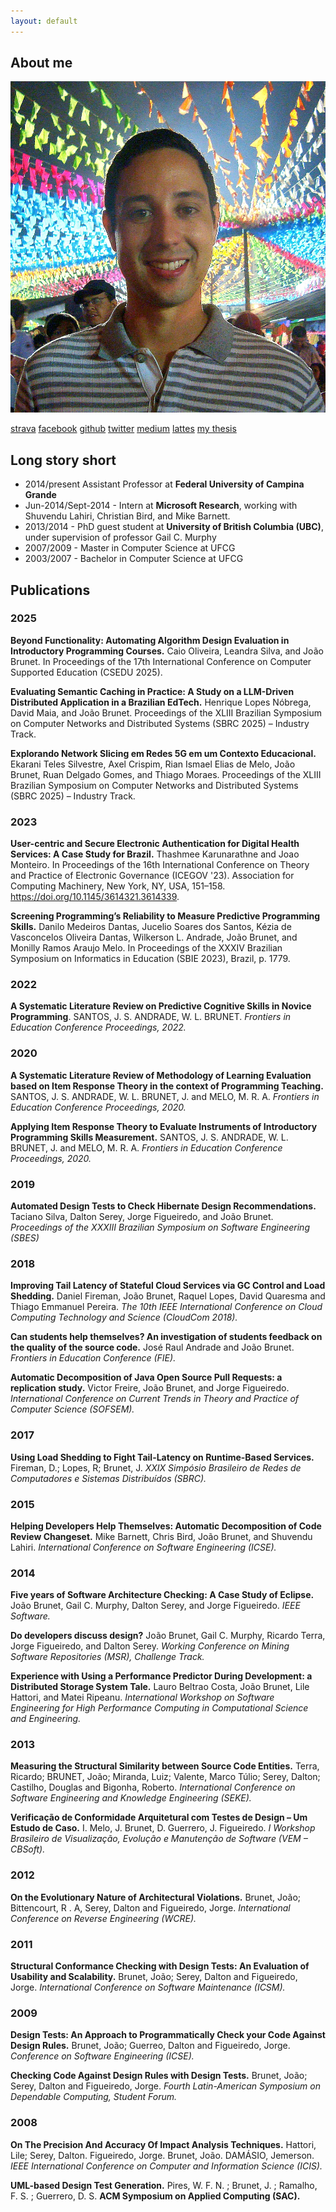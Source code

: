 ```yaml
---
layout: default
---
```


## About me

<img class="profile-picture" src="profile.png">

[strava](https://www.strava.com/athletes/1313577) [facebook](https://www.facebook.com/joaoarthurbm) 
[github](https://www.github.com/joaoarthurbm) [twitter](https://www.twitter.com/joaobrunet) [medium](https://medium.com/@joaoarthurbm) [lattes](http://lattes.cnpq.br/7892247821251194)
[my thesis](https://drive.google.com/open?id=0B92pxJmC9mzjdzFyRV9NZ3lETlpMbkdZa2t0Z1FBX19GWjhr)

## Long story short

* 2014/present Assistant Professor at **Federal University of Campina Grande**
* Jun-2014/Sept-2014 - Intern at **Microsoft Research**, working with Shuvendu Lahiri, Christian Bird, and Mike Barnett.
* 2013/2014 - PhD guest student at **University of British Columbia (UBC)**, under supervision of professor Gail C. Murphy
* 2007/2009 - Master in Computer Science at UFCG
* 2003/2007 - Bachelor in Computer Science at UFCG

## Publications

### 2025

**Beyond Functionality: Automating Algorithm Design Evaluation in Introductory Programming Courses.** Caio Oliveira, Leandra Silva, and João Brunet. In Proceedings of the 17th International Conference on Computer Supported Education (CSEDU 2025).

**Evaluating Semantic Caching in Practice: A Study on a LLM-Driven Distributed Application in a Brazilian EdTech.** Henrique Lopes Nóbrega, David Maia, and João Brunet. Proceedings of the XLIII Brazilian Symposium on Computer Networks and Distributed Systems (SBRC 2025) – Industry Track.

**Explorando Network Slicing em Redes 5G em um Contexto Educacional.** Ekarani Teles Silvestre, Axel Crispim, Rian Ismael Elias de Melo, João Brunet, Ruan Delgado Gomes, and Thiago Moraes. Proceedings of the XLIII Brazilian Symposium on Computer Networks and Distributed Systems (SBRC 2025) – Industry Track.

### 2023

**User-centric and Secure Electronic Authentication for Digital Health Services: A Case Study for Brazil.** Thashmee Karunarathne and Joao Monteiro. In Proceedings of the 16th International Conference on Theory and Practice of Electronic Governance (ICEGOV '23). Association for Computing Machinery, New York, NY, USA, 151–158. https://doi.org/10.1145/3614321.3614339.

**Screening Programming’s Reliability to Measure Predictive Programming Skills.** Danilo Medeiros Dantas, Jucelio Soares dos Santos, Kézia de Vasconcelos Oliveira Dantas, Wilkerson L. Andrade, João Brunet, and Monilly Ramos Araujo Melo. In Proceedings of the XXXIV Brazilian Symposium on Informatics in Education (SBIE 2023), Brazil, p. 1779.

### 2022

**A Systematic Literature Review on Predictive Cognitive Skills in Novice Programming**. SANTOS, J. S. ANDRADE, W. L.  BRUNET. *Frontiers in Education Conference Proceedings, 2022.*

### 2020

**A Systematic Literature Review of Methodology of Learning Evaluation based on Item Response Theory in the context of Programming Teaching.** SANTOS, J. S. ANDRADE, W. L.  BRUNET, J. and MELO, M. R. A. *Frontiers in Education Conference Proceedings, 2020.*

**Applying Item Response Theory to Evaluate Instruments of Introductory Programming Skills Measurement.** SANTOS, J. S. ANDRADE, W. L. BRUNET, J. and MELO, M. R. A. *Frontiers in Education Conference Proceedings, 2020.*

### 2019

**Automated Design Tests to
Check Hibernate Design Recommendations.** Taciano Silva, Dalton Serey, Jorge
Figueiredo, and João Brunet. *Proceedings of the XXXIII Brazilian Symposium on Software Engineering (SBES)*

### 2018

**Improving Tail Latency of Stateful Cloud Services via GC Control and Load Shedding.**
Daniel Fireman, João Brunet, Raquel Lopes, David Quaresma and  Thiago Emmanuel Pereira.
*The 10th IEEE International Conference on Cloud Computing Technology and Science (CloudCom 2018).*

**Can students help themselves? An investigation of students feedback on the quality of the source code.**
José Raul Andrade and João Brunet. 
*Frontiers in Education Conference (FIE).*

**Automatic Decomposition of Java Open Source Pull Requests: a replication study.** 
Victor Freire, João Brunet, and Jorge Figueiredo.
*International Conference on Current Trends in Theory and Practice of Computer Science (SOFSEM).*

### 2017

**Using Load Shedding to Fight Tail-Latency on Runtime-Based Services.**
Fireman, D.; Lopes, R; Brunet, J.
*XXIX Simpósio Brasileiro de Redes de Computadores e Sistemas Distribuídos (SBRC).*

### 2015

**Helping Developers Help Themselves: Automatic Decomposition of Code Review Changeset.** Mike Barnett, Chris Bird, João Brunet, and Shuvendu Lahiri.
*International Conference on Software Engineering (ICSE).*

### 2014

**Five years of Software Architecture Checking: A Case Study of Eclipse.** João Brunet, Gail C. Murphy, Dalton Serey, and Jorge Figueiredo.
*IEEE Software.*

**Do developers discuss design?**
João Brunet, Gail C. Murphy, Ricardo Terra, Jorge Figueiredo, and Dalton Serey.
*Working Conference on Mining Software Repositories (MSR), Challenge Track.*

**Experience with Using a Performance Predictor During Development: a Distributed Storage System Tale.**
Lauro Beltrao Costa, João Brunet, Lile Hattori, and Matei Ripeanu.
*International Workshop on Software Engineering for High Performance Computing in Computational Science and Engineering.*


### 2013

**Measuring the Structural Similarity between Source Code Entities.**
Terra, Ricardo; BRUNET, João; Miranda, Luiz; Valente, Marco Túlio; Serey, Dalton; Castilho, Douglas and Bigonha, Roberto.
*International Conference on Software Engineering and Knowledge Engineering (SEKE).*

**Verificação de Conformidade Arquitetural com Testes de Design – Um Estudo de Caso.**
I. Melo, J. Brunet, D. Guerrero, J. Figueiredo. 
*I Workshop Brasileiro de Visualização, Evolução e Manutenção de Software (VEM – CBSoft).*

### 2012

**On the Evolutionary Nature of Architectural Violations.**
Brunet, João; Bittencourt, R . A, Serey, Dalton and Figueiredo, Jorge.
*International Conference on Reverse Engineering (WCRE).*

### 2011

**Structural Conformance Checking with Design Tests: An Evaluation of Usability and Scalability.**
Brunet, João; Serey, Dalton and Figueiredo, Jorge.
*International Conference on Software Maintenance (ICSM).*

### 2009
**Design Tests: An Approach to Programmatically Check your Code Against Design Rules.**
Brunet, João; Guerreo, Dalton and Figueiredo, Jorge. 
*Conference on Software Engineering (ICSE).*

**Checking Code Against Design Rules with Design Tests.**
Brunet, João; Serey, Dalton and Figueiredo, Jorge. 
*Fourth Latin-American Symposium on Dependable Computing, Student Forum.*

### 2008
**On The Precision And Accuracy Of Impact Analysis Techniques.**
Hattori, Lile; Serey, Dalton. Figueiredo, Jorge. Brunet, João. DAMÁSIO, Jemerson. 
*IEEE International Conference on Computer and Information Science (ICIS).*

**UML-based Design Test Generation.**
Pires, W. F. N. ; Brunet, J. ; Ramalho, F. S. ; Guerrero, D. S. 
**ACM Symposium on Applied Computing (SAC).**
